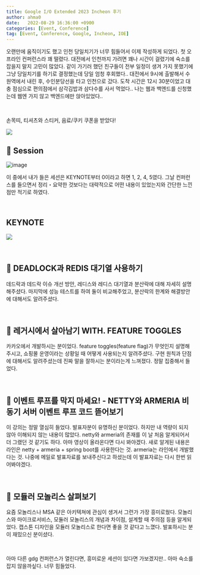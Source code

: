 ```yaml
---
title: Google I/O Extended 2023 Incheon 후기
author: ahma0
date:   2022-08-29 16:36:00 +0900
categories: [Event, Conference]
tag: [Event, Conference, Google, Incheon, IOE]
---
```


오랜만에 움직이기도 했고 인천 당일치기가 너무 힘들어서 이제 작성하게 되었다. 첫 오프라인 컨퍼런스라 꽤 떨렸다. 대전에서 인천까지 가려면 꽤나 시간이 걸렸기에 숙소를 잡을지 말지 고민이 많았다. 같이 가기러 했던 친구들이 전부 일정이 생겨 가지 못했기에 그냥 당일치기를 하기로 결정했는데 당일 엄청 후회했다.. 대전에서 9시에 출발해서 수원역에서 내린 후, 수인분당선을 타고 인천으로 갔다. 도착 시간은 12시 30분이었고 대충 점심으로 편의점에서 삼각김밥과 삼다수를 사서 먹었다.. 나는 웹과 백엔드를 신청했는데 웹엔 가지 않고 백엔드에만 앉아있었다.. 

<br>

손목띠, 티셔츠와 스티커, 음료/쿠키 쿠폰을 받았다!

![](https://github.com/ahma0/ahma0.github.io/assets/84761609/3deb1666-37b5-4e67-b28e-19d1a469d516)


## 🎈 Session

![image](https://github.com/ahma0/ahma0/assets/84761609/83299558-f73d-4e5f-a336-7483730a69f4)

이 중에서 내가 들은 세션은 KEYNOTE부터 0이라고 하면 1, 2, 4, 5였다. 그날 컨퍼런스를 들으면서 정리・요약한 것보다는 대략적으로 어떤 내용이 있었는지와 간단한 느낀점만 적기로 하였다.

<br>

## KEYNOTE

![](https://github.com/ahma0/ahma0.github.io/assets/84761609/0e70db46-7d40-46e5-9c1d-2a632338ac04)

<br>

## 📌 DEADLOCK과 REDIS 대기열 사용하기

데드락과 데드락 이슈 개선 방안, 레디스와 레디스 대기열과 분산락에 대해 자세히 설명해주셨다.  마지막에 성능 테스트를 하여 둘이 비교해주었고, 분산락의 한계와 해결방안에 대해서도 알려주셨다. 

<br>

## 📌 레거시에서 살아남기 WITH. FEATURE TOGGLES

카카오에서 개발하시는 분이었다. feature toggles(feature flag)가 무엇인지 설명해주시고, 쇼핑몰 운영이라는 상황일 때 어떻게 사용되는지 알려주셨다. 구현 원칙과 단점에 대해서도 알려주셨는데 진짜 말을 잘하시는 분이라는게 느껴졌다. 정말 집중해서 들었다.

<br>

## 📌 이벤트 루프를 막지 마세요! - NETTY와 ARMERIA 비동기 서버 이벤트 루프 코드 뜯어보기

이 강의는 정말 열심히 들었다. 발표자분이 유명하신 분이었다. 하지만 내 역량이 되지 않아 이해되지 않는 내용이 많았다. netty와 armeria의 존재를 이 날 처음 알게되어서 더 그랬던 것 같기도 하다. 아마 영상이 올라온다면 다시 봐야겠다. 새로 알게된 내용은 라인은 netty + armeria + spring boot를 사용한다는 것. armeria는 라인에서 개발했다는 것. 나중에 메일로 발표자료를 보내주신다고 하셨는데 이 발표자료는 다시 한번 읽어봐야겠다.

<br>

## 📌 모듈러 모놀리스 살펴보기

요즘 모놀리스나 MSA 같은 아키텍쳐에 관심이 생겨서 그런가 가장 흥미로웠다. 모놀리스와 마이크로서비스, 모듈러 모놀리스의 개념과 차이점, 설계할 때 주의점 등을 알게되었다. 캡스톤 디자인을 모듈러 모놀리스로 한다면 좋을 것 같다고 느꼈다. 발표하시는 분이 재밌으신 분이셨다.

<br>

아마 다른 gdg 컨퍼런스가 열린다면, 흥미로운 세션이 있다면 가보겠지만.. 아마 숙소를 잡지 않을까싶다. 너무 힘들었다. 